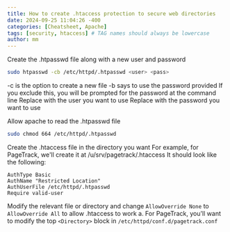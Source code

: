 ```yaml
---
title: How to create .htaccess protection to secure web directories
date: 2024-09-25 11:04:26 -400
categories: [Cheatsheet, Apache]
tags: [security, htaccess] # TAG names should always be lowercase
author: mm
---
```

Create the .htpasswd file along with a new user and password
```bash
sudo htpasswd -cb /etc/httpd/.htpasswd <user> <pass>
```
-c is the option to create a new file
-b says to use the password provided
If you exclude this, you will be prompted for the password at the command line
Replace <user> with the user you want to use
Replace <pass> with the password you want to use  

Allow apache to read the .htpasswd file
```bash
sudo chmod 664 /etc/httpd/.htpasswd
```  

Create the .htaccess file in the directory you want
For example, for PageTrack, we'll create it at /u/srv/pagetrack/.htaccess
It should look like the following:
```
AuthType Basic
AuthName "Restricted Location"
AuthUserFile /etc/httpd/.htpasswd
Require valid-user 
```
Modify the relevant file or directory and change `AllowOverride None` to `AllowOverride All` to allow .htaccess to work
    a. For PageTrack, you'll want to modify the top `<Directory>` block in `/etc/httpd/conf.d/pagetrack.conf`